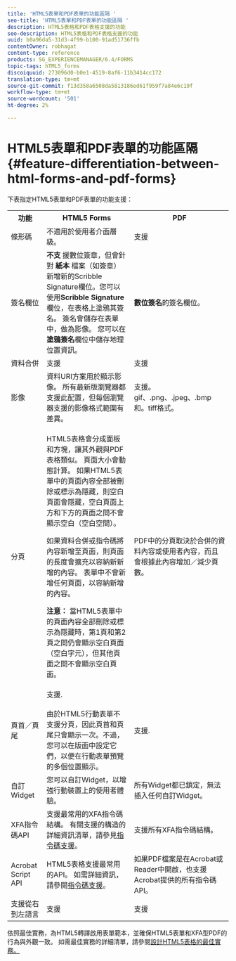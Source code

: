 ```yaml
---
title: 'HTML5表單和PDF表單的功能區隔 '
seo-title: 'HTML5表單和PDF表單的功能區隔 '
description: HTML5表格和PDF表格支援的功能
seo-description: HTML5表格和PDF表格支援的功能
uuid: b0a96da5-31d3-4f99-b100-91ad51736ffb
contentOwner: robhagat
content-type: reference
products: SG_EXPERIENCEMANAGER/6.4/FORMS
topic-tags: hTML5_forms
discoiquuid: 273096d0-b0e1-4519-8af6-11b3414cc172
translation-type: tm+mt
source-git-commit: f13d358a6508da5813186ed61f959f7a84e6c19f
workflow-type: tm+mt
source-wordcount: '501'
ht-degree: 2%

---
```



# HTML5表單和PDF表單的功能區隔{#feature-differentiation-between-html-forms-and-pdf-forms}

下表指定HTML5表單和PDF表單的功能支援：

<table> 
 <tbody>
  <tr>
   <th>功能</th> 
   <th>HTML5 Forms</th> 
   <th>PDF</th> 
  </tr>
  <tr>
   <td>條形碼<br /> </td> 
   <td>不適用於使用者介面層級。 </td> 
   <td>支援</td> 
  </tr>
  <tr>
   <td>簽名欄位<br /> </td> 
   <td><strong>不支</strong> 援數位簽章，但會針對 <strong>紙本</strong> 檔案（如簽章）新增新的Scribble Signature欄位。您可以使用<strong>Scribble Signature</strong>欄位，在表格上塗鴉其簽名。 簽名會儲存在表單中，做為影像。 您可以在<strong>塗鴉簽名</strong>欄位中儲存地理位置資訊。</td> 
   <td><strong>數位簽名</strong>的簽名欄位。</td> 
  </tr>
  <tr>
   <td>資料合併</td> 
   <td>支援</td> 
   <td>支援</td> 
  </tr>
  <tr>
   <td>影像</td> 
   <td>資料URI方案用於顯示影像。 所有最新版瀏覽器都支援此配置，但每個瀏覽器支援的影像格式範圍有差異。<br /> </td> 
   <td>支援。gif、.png、.jpeg、.bmp和。tiff格式。</td> 
  </tr>
  <tr>
   <td>分頁<br /> </td> 
   <td><p>HTML5表格會分成面板和方塊，讓其外觀與PDF表格類似。 頁面大小會動態計算。 如果HTML5表單中的頁面內容全部被刪除或標示為隱藏，則空白頁面會隱藏，空白頁面上方和下方的頁面之間不會顯示空白（空白空間）。</p> <p>如果資料合併或指令碼將內容新增至頁面，則頁面的長度會擴充以容納新新增的內容。 表單中不會新增任何頁面，以容納新增的內容。 </p> <p><strong>注意：</strong> 當HTML5表單中的頁面內容全部刪除或標示為隱藏時，第1頁和第2頁之間仍會顯示空白頁面（空白字元），但其他頁面之間不會顯示空白頁面。</p> </td> 
   <td>PDF中的分頁取決於合併的資料內容或使用者內容，而且會根據此內容增加／減少頁數。</td> 
  </tr>
  <tr>
   <td>頁首／頁尾 </td> 
   <td>支援. <br /> <br /> 由於HTML5行動表單不支援分頁，因此頁首和頁尾只會顯示一次。不過，您可以在版面中設定它們，以便在行動表單預覽的多個位置顯示。<br /> </td> 
   <td>支援.</td> 
  </tr>
  <tr>
   <td>自訂Widget</td> 
   <td>您可以自訂Widget，以增強行動裝置上的使用者體驗。<br /> </td> 
   <td>所有Widget都已鎖定，無法插入任何自訂Widget。<br /> </td> 
  </tr>
  <tr>
   <td>XFA指令碼API</td> 
   <td>支援最常用的XFA指令碼結構。 有關支援的構造的詳細資訊清單，請參見<a href="/help/forms/using/scripting-support.md">指令碼支援</a>。</td> 
   <td>支援所有XFA指令碼結構。</td> 
  </tr>
  <tr>
   <td>Acrobat Script API </td> 
   <td>HTML5表格支援最常用的API。 如需詳細資訊，請參閱<a href="/help/forms/using/scripting-support.md">指令碼支援</a>。</td> 
   <td>如果PDF檔案是在Acrobat或Reader中開啟，也支援Acrobat提供的所有指令碼API。</td> 
  </tr>
  <tr>
   <td>支援從右到左語言 </td> 
   <td>支援</td> 
   <td>支援</td> 
  </tr>
 </tbody>
</table>

依照最佳實務，為HTML5轉譯啟用表單範本，並確保HTML5表單和XFA型PDF的行為與外觀一致。 如需最佳實務的詳細清單，請參閱[設計HTML5表格的最佳實務。](/help/forms/using/best-practices-for-html5-forms.md)

